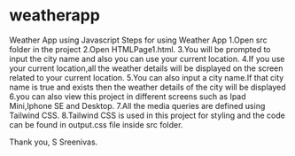 # weatherapp
Weather App using Javascript
Steps for using Weather App
1.Open src folder in the project
2.Open HTMLPage1.html.
3.You will be prompted to input the city name and also you can use your current location.
4.If you use your current location,all the weather details will be displayed on the screen related to your current location.
5.You can also input a city name.If that city name is true and exists then the weather details of the city will be displayed
6.you can also view this project in different screens such as Ipad Mini,Iphone SE and Desktop.
7.All the media queries are defined using Tailwind CSS.
8.Tailwind CSS is used in this project for styling and the code can be found in output.css file inside src folder.

Thank you,
S Sreenivas.
